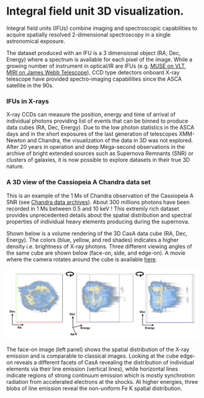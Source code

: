 # Integral field unit  3D visualization.

Integral field units (IFUs) combine imaging and spectroscopic capabilities to acquire spatially resolved 2-dimensional spectroscopy in a single astronomical exposure.

The dataset produced with an IFU is a 3 dimensional object (RA, Dec, Energy) where a spectrum is available for each pixel of the image.
While a growing number of instrument in optical/IR are IFUs (e.g. [MUSE on VLT](https://www.eso.org/sci/facilities/develop/instruments/muse.html), [MIRI on James Webb Telescope](https://jwst-docs.stsci.edu/display/JPP/Introduction+to+IFU+Spectroscopy)), CCD type detectors onboard X-ray telescope have provided spectro-imaging capabilities since the ASCA satellite in the 90s.

### IFUs in X-rays
X-ray CCDs can measure the position, energy and time of arrival of individual photons providing list of events that can be binned to produce data cubes (RA, Dec, Energy).
Due to the low photon statistics in the ASCA days and in the short exposures of the last generation of telescopes XMM-Newton and Chandra, the visualization of the data in 3D was not explored.
After 20 years in operation and deep Mega-second observations in the archive of bright extended sources such as Supernova Remnants (SNR) or clusters of galaxies, it is now possible to explore datasets in their true 3D nature.

### A 3D view of the Cassiopeia A Chandra data set
This is an example of the 1 Ms of Chandra observation of the Cassiopeia A SNR (see [Chandra data archives](https://cda.harvard.edu/)). About 300 millions photons have been recorded in 1 Ms between 0.5 and 10 keV ! This extremly rich dataset provides unprecedented details about the spatial distribution and spectral properties of individual heavy elements producing during the supernova.

Shown below is a volume rendering of the 3D CasA data cube (RA, Dec, Energy).
The colors (blue, yellow, and red shades) indicates a higher density i.e. brightness of X-ray photons.
Three different viewing angles of the same cube are shown below (face-on, side, and edge-on). A movie where the camera rotates around the cube is available [here](CasA_1Ms_3D_256px_sqrtE_v4.mov).

![CasA-cube-facets](Cas_RA-DEC-Energy-cube.png)

The face-on image (left panel) shows the spatial distribution of the X-ray emission and is comparable to classical images.
Looking at the cube edge-on reveals a different facets of CasA revealing the distribution of individual elements via their line emission  (vertical lines), while horizontal lines indicate regions of strong continuum emission which is mostly synchrotron radiation from accelerated electrons at the shocks. At higher energies, three blobs of line emission reveal the non-uniform Fe K spatial distribution.

